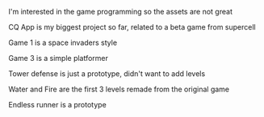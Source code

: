 I'm interested in the game programming so the assets are not great

CQ App is my biggest project so far, related to a beta game from supercell

Game 1 is a space invaders style

Game 3 is a simple platformer

Tower defense is just a prototype, didn't want to add levels

Water and Fire are the first 3 levels remade from the original game

Endless runner is a prototype
